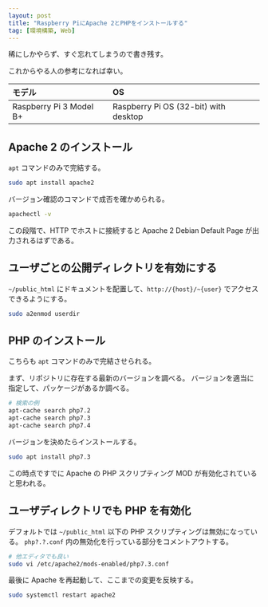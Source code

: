 ```yaml
---
layout: post
title: "Raspberry PiにApache 2とPHPをインストールする"
tag: [環境構築, Web]
---
```


稀にしかやらず、すぐ忘れてしまうので書き残す。

これからやる人の参考になれば幸い。

| モデル                  | OS                                    |
| :---------------------- | :------------------------------------ |
| Raspberry Pi 3 Model B+ | Raspberry Pi OS (32-bit) with desktop |

## Apache 2 のインストール

`apt` コマンドのみで完結する。

```sh
sudo apt install apache2
```

バージョン確認のコマンドで成否を確かめられる。

```sh
apachectl -v
```

この段階で、HTTP でホストに接続すると Apache 2 Debian Default Page が出力されるはずである。

## ユーザごとの公開ディレクトリを有効にする

`~/public_html` にドキュメントを配置して、`http://{host}/~{user}` でアクセスできるようにする。

```sh
sudo a2enmod userdir
```

## PHP のインストール

こちらも `apt` コマンドのみで完結させられる。

まず、リポジトリに存在する最新のバージョンを調べる。
バージョンを適当に指定して、パッケージがあるか調べる。

```sh
# 検索の例
apt-cache search php7.2
apt-cache search php7.3
apt-cache search php7.4
```

バージョンを決めたらインストールする。

```sh
sudo apt install php7.3
```

この時点ですでに Apache の PHP スクリプティング MOD が有効化されていると思われる。

## ユーザディレクトリでも PHP を有効化

デフォルトでは `~/public_html` 以下の PHP スクリプティングは無効になっている。
`php?.?.conf` 内の無効化を行っている部分をコメントアウトする。

```sh
# 他エディタでも良い
sudo vi /etc/apache2/mods-enabled/php7.3.conf
```

最後に Apache を再起動して、ここまでの変更を反映する。

```sh
sudo systemctl restart apache2
```
